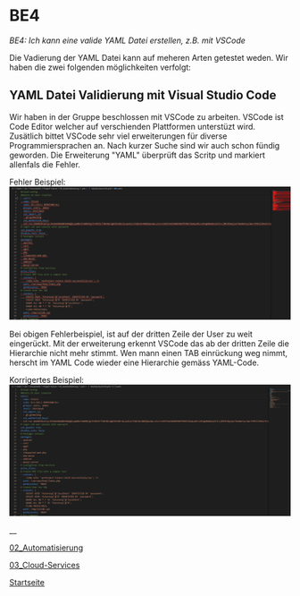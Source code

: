 # BE4
*BE4: Ich kann eine valide YAML Datei erstellen, z.B. mit VSCode*

Die Vadierung der YAML Datei kann auf meheren Arten getestet weden.
Wir haben die zwei folgenden möglichkeiten verfolgt:

## YAML Datei Validierung mit Visual Studio Code

Wir haben in der Gruppe beschlossen mit VSCode zu arbeiten. VSCode ist Code Editor welcher auf verschienden Plattformen unterstüzt wird.
Zusätlich bittet VSCode sehr viel erweiterungen für diverse Programmiersprachen an. Nach kurzer Suche sind wir auch schon fündig geworden.
Die Erweiterung "YAML" überprüft das Scritp und markiert allenfals die Fehler.

Fehler Beispiel:
![BE4_1](../00_Allgemein/images/02_Automatisierung/BE4/BE4_1.png)

Bei obigen Fehlerbeispiel, ist auf der dritten Zeile der User zu weit eingerückt. Mit der erweiterung erkennt VSCode das ab der dritten Zeile die Hierarchie nicht mehr stimmt.
Wen mann einen TAB einrückung weg nimmt, herscht im YAML Code wieder eine Hierarchie gemäss YAML-Code.

Korrigertes Beispiel:
![BE4_1](../00_Allgemein/images/02_Automatisierung/BE4/BE4_2.png)

__

[02_Automatisierung](../02_Automatisierung)

[03_Cloud-Services](../03_Cloud-Services/)

[Startseite](https://github.com/ask-yo-girl-about-me/Project-Future)